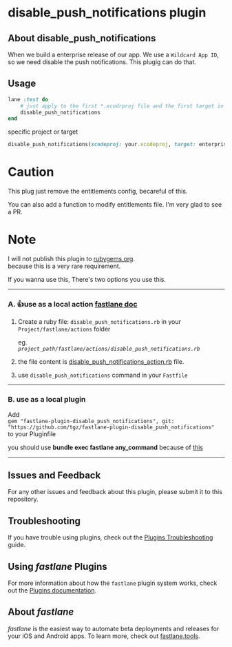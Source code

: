 # disable_push_notifications plugin

## About disable_push_notifications

When we build a enterprise release of our app. We use a `Wildcard App ID`, so we need disable the push notifications. This plugig can do that.

## Usage

```ruby
lane :test do
    # just apply to the first *.xcodrproj file and the first target in this proj
    disable_push_notifications
end
```

specific project or target
```ruby
disable_push_notifications(xcodeproj: your.xcodeproj, target: enterprise)
```

# Caution  

 This plug just remove the entitlements config, becareful of this.  

 You can also add a function to modify entitlements file. I'm very glad to see a PR.

# Note

I will not publish this plugin to [rubygems.org](https://rubygems.org/).  
because this is a very rare requirement.


If you wanna use this, There's two options you use this.

---
### A. 👍use as a local action [fastlane doc](https://docs.fastlane.tools/plugins/create-plugin/#local-actions)
 
1. Create a ruby file: `disable_push_notifications.rb` in your `Project/fastlane/actions` folder

    eg.  
    *`project_path/fastlane/actions/disable_push_notifications.rb`*

2. the file content is [disable_push_notifications_action.rb](https://github.com/tgz/fastlane-plugin-disable_push_nogifications/blob/master/lib/fastlane/plugin/disable_push_notifications/actions/disable_push_notifications_action.rb) file. 

3. use `disable_push_notifications` command in your `Fastfile`

---
### B. use as a local plugin

Add   
    `gem "fastlane-plugin-disable_push_notifications", git: "https://github.com/tgz/fastlane-plugin-disable_push_notifications"`  
to your Pluginfile

you should use **bundle exec fastlane any_command** because of [this](https://docs.fastlane.tools/plugins/plugins-troubleshooting/#use-bundle-exec)

---

## Issues and Feedback

For any other issues and feedback about this plugin, please submit it to this repository.

## Troubleshooting

If you have trouble using plugins, check out the [Plugins Troubleshooting](https://docs.fastlane.tools/plugins/plugins-troubleshooting/) guide.

## Using _fastlane_ Plugins

For more information about how the `fastlane` plugin system works, check out the [Plugins documentation](https://docs.fastlane.tools/plugins/create-plugin/).

## About _fastlane_

_fastlane_ is the easiest way to automate beta deployments and releases for your iOS and Android apps. To learn more, check out [fastlane.tools](https://fastlane.tools).
